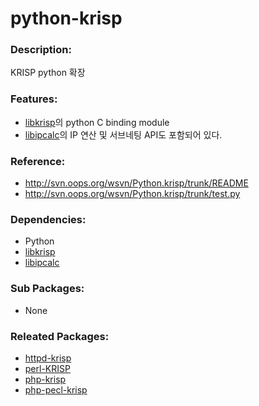 # python-krisp

### Description:

KRISP python 확장

### Features:
* [libkrisp](pkg-core-libkrisp.md)의 python C binding module
* [libipcalc](pkg-core-libipcalc.md)의 IP 연산 및 서브네팅 API도 포함되어 있다.

### Reference:
* http://svn.oops.org/wsvn/Python.krisp/trunk/README
* http://svn.oops.org/wsvn/Python.krisp/trunk/test.py

### Dependencies:
* Python
* [libkrisp](pkg-core-libkrisp.md)
* [libipcalc](pkg-core-libipcalc.md)

### Sub Packages:
* None

### Releated Packages:
* [httpd-krisp](pkg-core-httpd-krisp.md)
* [perl-KRISP](pkg-core-perl-KRISP.md)
* [php-krisp](pkg-core-php-krisp.md)
* [php-pecl-krisp](pkg-core-php-pecl-krisp.md)


